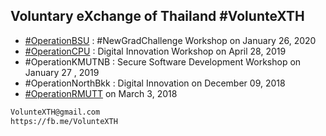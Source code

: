 ## Voluntary eXchange of Thailand #VolunteXTH

+ [#OperationBSU](OperationBSU) : #NewGradChallenge Workshop on January 26, 2020
+ [#OperationCPU](OperationCPU) : Digital Innovation Workshop on April 28, 2019
+ #OperationKMUTNB : Secure Software Development Workshop on January 27 , 2019
+ #OperationNorthBkk : Digital Innovation on December 09, 2018 
+ [#OperationRMUTT](https://youtu.be/9-vCHJvjWBU) on March 3, 2018

```markdown
VolunteXTH@gmail.com
https://fb.me/VolunteXTH
```